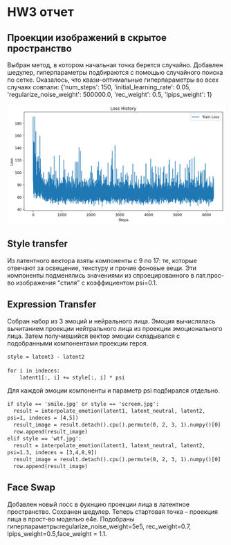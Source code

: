 # HW3 отчет

## Проекции изображений в скрытое пространство 

Выбран метод, в котором начальная точка берется случайно. Добавлен шедулер, гиперпараметры подбираются с помощью случайного поиска по сетке. 
Оказалось, что квази-оптимальные гиперпараметры во всех случаях совпали: 
{'num_steps': 150, 'initial_learning_rate': 0.05, 'regularize_noise_weight': 500000.0, 'rec_weight': 0.5, 'lpips_weight': 1}

![1](loss.png)

## Style transfer

Из латентного вектора взяты компоненты с 9 по 17: те, которые отвечают за освещение, текстуру и прочие фоновые вещи. 
Эти компоненты подменялись значениями из спроецированного в лат.прос-во изображения "стиля" с коэффициентом psi=0.1. 

## Expression Transfer

Собран набор из 3 эмоций и нейрального лица. Эмоция вычислялась вычитанием проекции нейтрального лица из проекции эмоционального лица. 
Затем получившийся вектор эмоции складывался с подобранными компонентами проекции героя. 
```
style = latent3 - latent2

for i in indeces:
    latent1[:, i] += style[:, i] * psi
```
Для каждой эмоции компоненты и параметр psi подбирался отдельно. 

```
if style == 'smile.jpg' or style == 'screem.jpg':
  result = interpolate_emotion(latent1, latent_neutral, latent2, psi=1, indeces = [4,5])
  result_image = result.detach().cpu().permute(0, 2, 3, 1).numpy()[0]
  row.append(result_image)
elif style == 'wtf.jpg':
  result = interpolate_emotion(latent1, latent_neutral, latent2, psi=1.3, indeces = [3,4,8,9])
  result_image = result.detach().cpu().permute(0, 2, 3, 1).numpy()[0]
  row.append(result_image)
```

## Face Swap

Добавлен новый лосс в фукнцию проекции лица в латентное пространство. 
Сохранен шедулер. Теперь стартовая точка – проекция лица в прост-во моделью e4e. 
Подобраны гиперпараметры:regularize_noise_weight=5e5, rec_weight=0.7, lpips_weight=0.5,face_weight = 1.1. 
